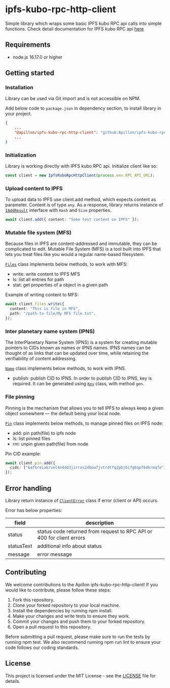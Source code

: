 # ipfs-kubo-rpc-http-client

Simple library which wraps some basic IPFS kubo RPC api calls into simple functions.
Check detail documentation for IPFS kubo RPC api [here](https://docs.ipfs.tech/reference/kubo/rpc/)

## Requirements

- node.js 16.17.0 or higher

## Getting started

### Installation

Library can be used via Git import and is not accessible on NPM.

Add below code to `package.json` in dependency section, to install library in your project.

```json
{
    ...
    "@apillon/ipfs-kubo-rpc-http-client": "github:Apillon/ipfs-kubo-rpc-http-client",
    ...
}
```

### Initialization

Library is working directly with IPFS kubo RPC api. Initialize client like so:

```ts
const client = new IpfsKuboRpcHttpClient(process.env.RPC_API_URL);
```

### Upload content to IPFS

To upload data to IPFS use client.add method, which expects content as parameter. Content is of type `any`.
As a response, library returns instance of [`IAddResult`](./src/types/types.ts) interface with `Hash` and `Size` properties.

```ts
await client.add({ content: "Some test content on IPFS" });
```

### Mutable file system (MFS)

Because files in IPFS are content-addressed and immutable, they can be complicated to edit. Mutable File System (MFS) is a tool built into IPFS that lets you treat files like you would a regular name-based filesystem.

[`Files`](./src/modules/files.ts) class implements below methods, to work with MFS:

- write: write content to IPFS MFS
- ls: list all entries for path
- stat: get properties of a object in a given path

Example of writing content to MFS:

```ts
await client.files.write({
  content: "This is file in MFS",
  path: "/path-to-file/My MFS file.txt",
});
```

### Inter planetary name system (IPNS)

The InterPlanetary Name System (IPNS) is a system for creating mutable pointers to CIDs known as names or IPNS names. IPNS names can be thought of as links that can be updated over time, while retaining the verifiability of content addressing.

[`Name`](./src/modules/name.ts) class implements below methods, to work with IPNS.

- publish: publish CID to IPNS. In order to publish CID to IPNS, key is required. It can be generated using [`Key`](./src/modules/key.ts) class, with method `gen`.

### File pinning

Pinning is the mechanism that allows you to tell IPFS to always keep a given object somewhere — the default being your local node.

[`Pin`](./src/modules/pin.ts) class implements below methods, to manage pinned files on IPFS node:

- add: pin path(file) to ipfs node
- ls: list pinned files
- rm: unpin given path(file) from node

Pin CID example:

```ts
await client.pin.add({
  cids: ["bafkreiakrvel4n4dd3jirros2dbow7jvtrdtfq2pbj6i7g6qpf64krmqfe"],
});
```

## Error handling

Library return instance of [`ClientError`](./src/types/client-error.ts) class if error (client or API) occurs.

Error has below properties:

| field      | description                                                           |
| ---------- | --------------------------------------------------------------------- |
| status     | status code returned from request to RPC API or 400 for client errors |
| statusText | additional info about status                                          |
| message    | error message                                                         |

## Contributing

We welcome contributions to the Apillon ipfs-kubo-rpc-http-client! If you would like to contribute, please follow these steps:

1. Fork this repository.
2. Clone your forked repository to your local machine.
3. Install the dependencies by running npm install.
4. Make your changes and write tests to ensure they work.
5. Commit your changes and push them to your forked repository.
6. Open a pull request to this repository.

Before submitting a pull request, please make sure to run the tests by running npm test. We also recommend running npm run lint to ensure your code follows our coding standards.

## License

This project is licensed under the MIT License - see the [LICENSE](/LICENSE) file for details.
